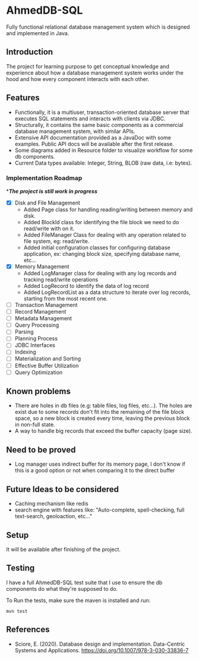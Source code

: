 # AhmedDB-SQL
Fully functional relational database management system which is designed and implemented in Java.

## Introduction
The project for learning purpose to get conceptual knowledge and experience about how a database management system works under the hood and how every component interacts with each other.

## Features

- Functionally, it is a multiuser, transaction-oriented database server that executes SQL statements and interacts with clients via JDBC.
- Structurally, it contains the same basic components as a commercial database management system, with similar APIs.
- Extensive API documentation provided as a JavaDoc with some examples. Public API docs will be available after the first release.
- Some diagrams added in Resource folder to visualize workflow for some db components.
- Current Data types available: Integer, String, BLOB (raw data, i.e: bytes).

### Implementation Roadmap
****The project is still work in progress***
- [x] Disk and File Management
  - Added Page class for handling reading/writing between memory and disk.
  - Added BlockId class for identifying the file block we need to do read/write with on it.
  - Added FileManager Class for dealing with any operation related to file system, eg: read/write.
  - Added initial configuration classes for configuring database application, ex: changing block size, specifying database name, etc...
- [x] Memory Management
  - Added LogManager class for dealing with any log records and tracking read/write operations
  - Added LogRecord to identify the data of log record
  - Added LogRecordList as a data structure to iterate over log records, starting from the most recent one.
- [ ] Transaction Management
- [ ] Record Management
- [ ] Metadata Management
- [ ] Query Processing
- [ ] Parsing
- [ ] Planning Process
- [ ] JDBC Interfaces
- [ ] Indexing
- [ ] Materialization and Sorting
- [ ] Effective Buffer Utilization
- [ ] Query Optimization

## Known problems
- There are holes in db files (e.g: table files, log files, etc...). The holes are exist due to some records don't fit into the remaining of the file block space, so a new block is created every time, leaving the previous block in non-full state.
- A way to handle big records that exceed the buffer capacity (page size).

## Need to be proved
- Log manager uses indirect buffer for its memory page, I don't know if this is a good option or not when comparing it to the direct buffer

## Future Ideas to be considered 
- Caching mechanism like redis
- search engine with features like: "Auto-complete, spell-checking, full text-search, geoloaction, etc..."

## Setup
It will be available after finishing of the project.

## Testing
I have a full AhmedDB-SQL test suite that I use to ensure the db components do what they're supposed to do.

To Run the tests, make sure the maven is installed and run:

```shell
mvn test
```

## References
- Sciore, E. (2020). Database design and implementation. Data-Centric Systems and Applications. https://doi.org/10.1007/978-3-030-33836-7 